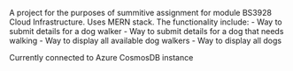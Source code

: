 A project for the purposes of summitive assignment for module BS3928 Cloud Infrastructure.
Uses MERN stack.
The functionality include: - Way to submit details for a dog walker - Way to submit details for a dog that needs walking - Way to display all available dog walkers - Way to display all dogs

Currently connected to Azure CosmosDB instance
